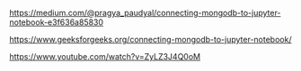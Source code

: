 https://medium.com/@pragya_paudyal/connecting-mongodb-to-jupyter-notebook-e3f636a85830

https://www.geeksforgeeks.org/connecting-mongodb-to-jupyter-notebook/

https://www.youtube.com/watch?v=ZyLZ3J4Q0oM
